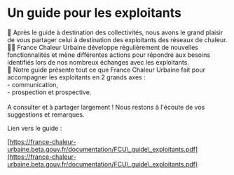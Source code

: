 # Un guide pour les exploitants

📢 Après le guide à destination des collectivités, nous avons le grand plaisir de vous partager celui à destination des exploitants des réseaux de chaleur.\
🤝🏼 France Chaleur Urbaine développe régulièrement de nouvelles fonctionnalités et mène différentes actions pour répondre aux besoins identifiés lors de nos nombreux échanges avec les exploitants.\
🚀 Notre guide présente tout ce que France Chaleur Urbaine fait pour accompagner les exploitants en 2 grands axes :\
\- communication,\
\- prospection et prospective.\
\
A consulter et à partager largement ! Nous restons à l'écoute de vos suggestions et remarques.

Lien vers le guide :&#x20;

[https://france-chaleur-urbaine.beta.gouv.fr/documentation/FCU\_guide\_exploitants.pdf](https://france-chaleur-urbaine.beta.gouv.fr/documentation/FCU\_guide\_exploitants.pdf)
